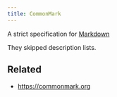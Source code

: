 ```yaml
---
title: CommonMark
---
```


A strict specification for [Markdown](Markdown.md)

They skipped description lists.

## Related

* https://commonmark.org

